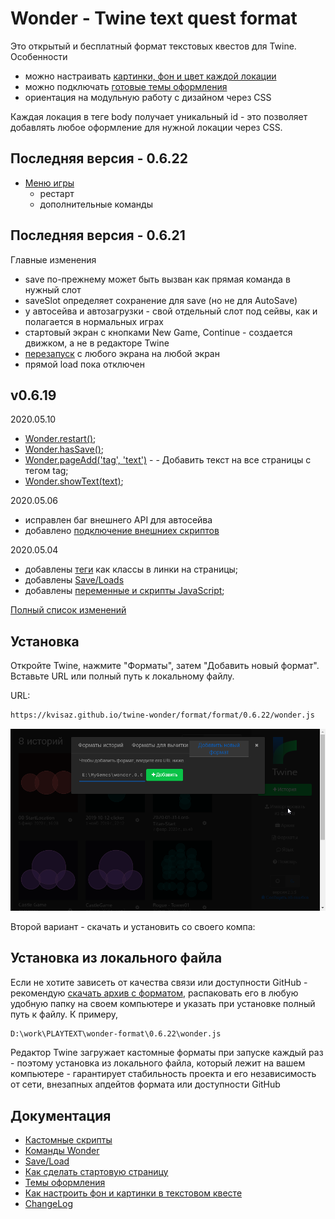 # Wonder - Twine text quest format

Это открытый и бесплатный формат текстовых квестов для Twine. Особенности
- можно настраивать [картинки, фон и цвет каждой локации](docs/DESIGN.md)
- можно подключать [готовые темы оформления](format/templates/README.md) 
- ориентация на модульную работу с дизайном через CSS

Каждая локация в теге body получает уникальный id - это позволяет добавлять любое оформление для нужной локации через CSS.

## Последняя версия - 0.6.22
- [Меню игры](docs/Menu.md)
    - рестарт
    - дополнительные команды

## Последняя версия - 0.6.21
Главные изменения
   - save по-прежнему может быть вызван как прямая команда в нужный слот
   - saveSlot определяет сохранение для save (но не для AutoSave)
   - у автосейва и автозагрузки - свой отдельный слот под сейвы, как и полагается в нормальных играх
   - стартовый экран с кнопками New Game, Continue - создается движком, а не в редакторе Twine
   - [перезапуск](docs/Restart.md) с любого экрана на любой экран
   - прямой load пока отключен
     

## v0.6.19
2020.05.10
- [Wonder.restart()](docs/Restart.md);
- [Wonder.hasSave()](docs/SaveLoad.md);
- [Wonder.pageAdd('tag', 'text')](docs/WonderCommands.md) - - Добавить текст на все страницы с тегом tag;
- [Wonder.showText(text)](docs/WonderCommands.md);

2020.05.06
- исправлен баг внешнего API для автосейва
- добавлено [подключение внешниех скриптов](docs/ScriptsExternal.md)


2020.05.04
- добавлены [теги](docs/Tags.md) как классы в линки на страницы;
- добавлены [Save/Loads](docs/SaveLoad.md)
- добавлены [переменные и скрипты JavaScript](docs/Scripts.md);

[Полный список изменений](docs/CHANGELOG.md)



## Установка 

Откройте Twine, нажмите "Форматы", затем "Добавить новый формат". Вставьте URL или полный путь к локальному файлу.

URL:
```html
https://kvisaz.github.io/twine-wonder/format/format/0.6.22/wonder.js
```

![Вставьте полный путь к файлу](docs/img/2020-02-07_184349.png)

Второй вариант - скачать и установить со своего компа:

## Установка из локального файла
Если не хотите зависеть от качества связи или доступности GitHub - рекомендую [скачать архив с форматом](format/format/0.6.22.zip), распаковать его в любую удобную папку на своем компьютере и указать при установке полный путь к файлу. К примеру, 
```html
D:\work\PLAYTEXT\wonder-format\0.6.22\wonder.js
```

Редактор Twine загружает кастомные форматы при запуске каждый раз - поэтому установка из локального файла, который лежит на вашем компьютере - гарантирует  стабильность проекта и его независимость от сети, внезапных апдейтов формата или доступности GitHub

## Документация
- [Кастомные скрипты](docs/Scripts.md)
- [Команды Wonder](docs/WonderCommands.md)
- [Save/Load](docs/SaveLoad.md)
- [Как сделать стартовую страницу](docs/StartPage.md)
- [Темы оформления](format/templates/README.md)
- [Как настроить фон и картинки в текстовом квесте](docs/DESIGN.md)
- [ChangeLog](docs/CHANGELOG.md)
